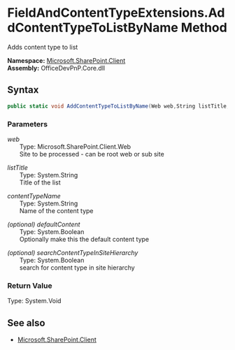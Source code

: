 # FieldAndContentTypeExtensions.AddContentTypeToListByName Method  
Adds content type to list  

**Namespace:** [Microsoft.SharePoint.Client](Microsoft.SharePoint.Client.md)  
**Assembly:** OfficeDevPnP.Core.dll  
## Syntax
```C#
public static void AddContentTypeToListByName(Web web,String listTitle,String contentTypeName,Boolean defaultContent,Boolean searchContentTypeInSiteHierarchy)
```
### Parameters
*web*  
&emsp;&emsp;Type: Microsoft.SharePoint.Client.Web  
&emsp;&emsp;Site to be processed - can be root web or sub site  
  
*listTitle*  
&emsp;&emsp;Type: System.String  
&emsp;&emsp;Title of the list  
  
*contentTypeName*  
&emsp;&emsp;Type: System.String  
&emsp;&emsp;Name of the content type  
  
*(optional) defaultContent*  
&emsp;&emsp;Type: System.Boolean  
&emsp;&emsp;Optionally make this the default content type  
  
*(optional) searchContentTypeInSiteHierarchy*  
&emsp;&emsp;Type: System.Boolean  
&emsp;&emsp;search for content type in site hierarchy  
  
### Return Value
Type: System.Void  

## See also
- [Microsoft.SharePoint.Client](Microsoft.SharePoint.Client.md)

